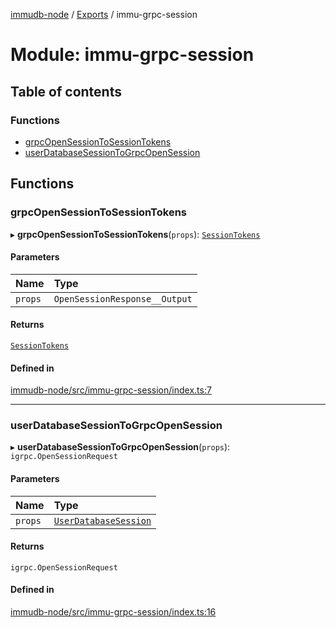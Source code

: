 [immudb-node](../README.md) / [Exports](../modules.md) / immu-grpc-session

# Module: immu-grpc-session

## Table of contents

### Functions

- [grpcOpenSessionToSessionTokens](immu_grpc_session.md#grpcopensessiontosessiontokens)
- [userDatabaseSessionToGrpcOpenSession](immu_grpc_session.md#userdatabasesessiontogrpcopensession)

## Functions

### grpcOpenSessionToSessionTokens

▸ **grpcOpenSessionToSessionTokens**(`props`): [`SessionTokens`](types_Session.md#sessiontokens)

#### Parameters

| Name | Type |
| :------ | :------ |
| `props` | `OpenSessionResponse__Output` |

#### Returns

[`SessionTokens`](types_Session.md#sessiontokens)

#### Defined in

[immudb-node/src/immu-grpc-session/index.ts:7](https://github.com/user3232/node-immu-db/blob/30c0d74/immudb-node/src/immu-grpc-session/index.ts#L7)

___

### userDatabaseSessionToGrpcOpenSession

▸ **userDatabaseSessionToGrpcOpenSession**(`props`): `igrpc.OpenSessionRequest`

#### Parameters

| Name | Type |
| :------ | :------ |
| `props` | [`UserDatabaseSession`](types_Session.md#userdatabasesession) |

#### Returns

`igrpc.OpenSessionRequest`

#### Defined in

[immudb-node/src/immu-grpc-session/index.ts:16](https://github.com/user3232/node-immu-db/blob/30c0d74/immudb-node/src/immu-grpc-session/index.ts#L16)
